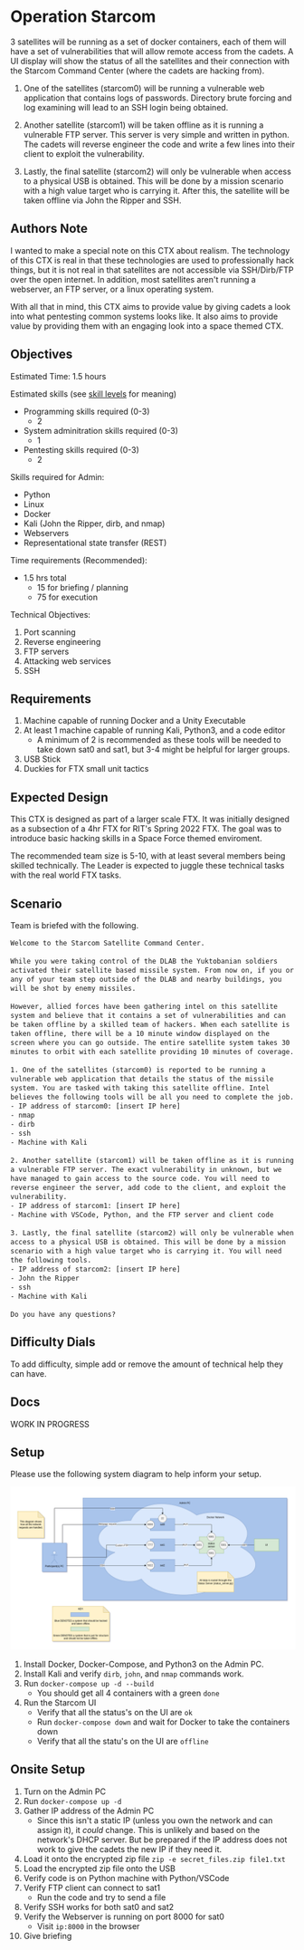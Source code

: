 # Operation Starcom

3 satellites will be running as a set of docker containers, each of them will have a set of vulnerabilities that will allow remote access from the cadets. A UI display will show the status of all the satellites and their connection with the Starcom Command Center (where the cadets are hacking from).

1. One of the satellites (starcom0) will be running a vulnerable web application that contains logs of passwords. Directory brute forcing and log examining will lead to an SSH login being obtained.

2. Another satellite (starcom1) will be taken offline as it is running a vulnerable FTP server. This server is very simple and written in python. The cadets will reverse engineer the code and write a few lines into their client to exploit the vulnerability.

3. Lastly, the final satellite (starcom2) will only be vulnerable when access to a physical USB is obtained. This will be done by a mission scenario with a high value target who is carrying it. After this, the satellite will be taken offline via John the Ripper and SSH.

## Authors Note

I wanted to make a special note on this CTX about realism. The technology of this CTX is real in that these technologies are used to professionally hack things, but it is not real in that satellites are not accessible via SSH/Dirb/FTP over the open internet. In addition, most satellites aren't running a webserver, an FTP server, or a linux operating system.

With all that in mind, this CTX aims to provide value by giving cadets a look into what pentesting common systems looks like. It also aims to provide value by providing them with an engaging look into a space themed CTX.

## Objectives

Estimated Time: 1.5 hours


Estimated skills (see [skill levels](https://github.com/CyberTrainingExercise/Docs/blob/master/ctx_requirements.md) for meaning)
- Programming skills required (0-3)
    - 2
- System adminitration skills required (0-3)
    - 1
- Pentesting skills required (0-3)
    - 2

Skills required for Admin:
- Python
- Linux
- Docker
- Kali (John the Ripper, dirb, and nmap)
- Webservers
- Representational state transfer (REST)


Time requirements (Recommended):
- 1.5 hrs total
    - 15 for briefing / planning
    - 75 for execution

Technical Objectives:
1. Port scanning
1. Reverse engineering
1. FTP servers
1. Attacking web services
1. SSH

## Requirements

1. Machine capable of running Docker and a Unity Executable
1. At least 1 machine capable of running Kali, Python3, and a code editor
    - A minimum of 2 is recommended as these tools will be needed to take down sat0 and sat1, but 3-4 might be helpful for larger groups.
1. USB Stick
1. Duckies for FTX small unit tactics

## Expected Design

This CTX is designed as part of a larger scale FTX. It was initially designed as a subsection of a 4hr FTX for RIT's Spring 2022 FTX. The goal was to introduce basic hacking skills in a Space Force themed enviroment.

The recommended team size is 5-10, with at least several members being skilled technically. The Leader is expected to juggle these technical tasks with the real world FTX tasks.


## Scenario

Team is briefed with the following.

```
Welcome to the Starcom Satellite Command Center.

While you were taking control of the DLAB the Yuktobanian soldiers activated their satellite based missile system. From now on, if you or any of your team step outside of the DLAB and nearby buildings, you will be shot by enemy missiles.

However, allied forces have been gathering intel on this satellite system and believe that it contains a set of vulnerabilities and can be taken offline by a skilled team of hackers. When each satellite is taken offline, there will be a 10 minute window displayed on the screen where you can go outside. The entire satellite system takes 30 minutes to orbit with each satellite providing 10 minutes of coverage.

1. One of the satellites (starcom0) is reported to be running a vulnerable web application that details the status of the missile system. You are tasked with taking this satellite offline. Intel believes the following tools will be all you need to complete the job.
- IP address of starcom0: [insert IP here]
- nmap
- dirb
- ssh
- Machine with Kali

2. Another satellite (starcom1) will be taken offline as it is running a vulnerable FTP server. The exact vulnerability in unknown, but we have managed to gain access to the source code. You will need to reverse engineer the server, add code to the client, and exploit the vulnerability.
- IP address of starcom1: [insert IP here]
- Machine with VSCode, Python, and the FTP server and client code

3. Lastly, the final satellite (starcom2) will only be vulnerable when access to a physical USB is obtained. This will be done by a mission scenario with a high value target who is carrying it. You will need the following tools.
- IP address of starcom2: [insert IP here]
- John the Ripper
- ssh
- Machine with Kali

Do you have any questions?

```

## Difficulty Dials

To add difficulty, simple add or remove the amount of technical help they can have.

## Docs

WORK IN PROGRESS

## Setup

Please use the following system diagram to help inform your setup.

![System Diagram](system_diagram.drawio.png)

1. Install Docker, Docker-Compose, and Python3 on the Admin PC.
1. Install Kali and verify `dirb`, `john`, and `nmap` commands work.
1. Run `docker-compose up -d --build`
    - You should get all 4 containers with a green `done`
1. Run the Starcom UI
    - Verify that all the status's on the UI are `ok`
    - Run `docker-compose down` and wait for Docker to take the containers down
    - Verify that all the statu's on the UI are `offline`

## Onsite Setup

1. Turn on the Admin PC
1. Run `docker-compose up -d`
1. Gather IP address of the Admin PC
    - Since this isn't a static IP (unless you own the network and can assign it), it *could* change. This is unlikely and based on the network's DHCP server. But be prepared if the IP address does not work to give the cadets the new IP if they need it.
1. Load it onto the encrypted zip file `zip -e secret_files.zip file1.txt`
1. Load the encrypted zip file onto the USB
1. Verify code is on Python machine with Python/VSCode
1. Verify FTP client can connect to sat1
    - Run the code and try to send a file
1. Verify SSH works for both sat0 and sat2
1. Verify the Webserver is running on port 8000 for sat0
    - Visit `ip:8000` in the browser
1. Give briefing
